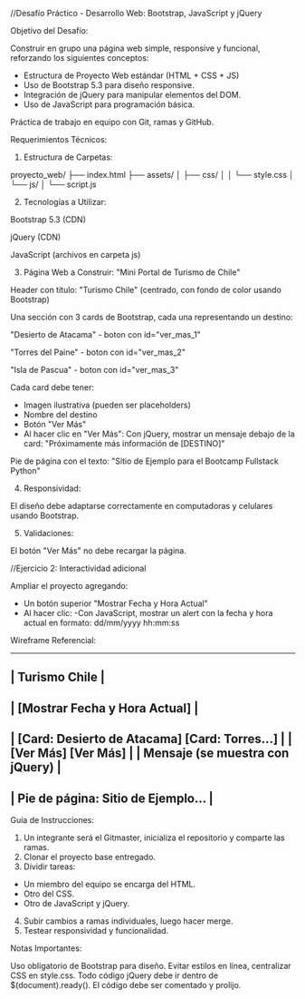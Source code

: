//Desafío Práctico - Desarrollo Web: Bootstrap, JavaScript y jQuery

Objetivo del Desafío:

Construir en grupo una página web simple, responsive y funcional, 
reforzando los siguientes conceptos:
- Estructura de Proyecto Web estándar (HTML + CSS + JS)
- Uso de Bootstrap 5.3 para diseño responsive.
- Integración de jQuery para manipular elementos del DOM.
- Uso de JavaScript para programación básica.

Práctica de trabajo en equipo con Git, ramas y GitHub.

Requerimientos Técnicos:

1. Estructura de Carpetas:

proyecto_web/
├── index.html
├── assets/
│   ├── css/
│   │   └── style.css
│   └── js/
│       └── script.js

2. Tecnologías a Utilizar:

Bootstrap 5.3 (CDN)

jQuery (CDN)

JavaScript (archivos en carpeta js)

3. Página Web a Construir: "Mini Portal de Turismo de Chile"

Header con título: "Turismo Chile" (centrado, con fondo de color usando Bootstrap)

Una sección con 3 cards de Bootstrap, cada una representando un destino:

"Desierto de Atacama" - boton con id="ver_mas_1"

"Torres del Paine" - boton con id="ver_mas_2"

"Isla de Pascua" - boton con id="ver_mas_3"

Cada card debe tener:

- Imagen ilustrativa (pueden ser placeholders)
- Nombre del destino
- Botón "Ver Más"
- Al hacer clic en "Ver Más":
  Con jQuery, mostrar un mensaje debajo de la card: 
  "Próximamente más información de [DESTINO]"

Pie de página con el texto: "Sitio de Ejemplo para el Bootcamp Fullstack Python"

4. Responsividad:

El diseño debe adaptarse correctamente en computadoras y celulares usando Bootstrap.

5. Validaciones:

El botón "Ver Más" no debe recargar la página.




//Ejercicio 2: Interactividad adicional

Ampliar el proyecto agregando:
- Un botón superior "Mostrar Fecha y Hora Actual"
- Al hacer clic:
  -Con JavaScript, mostrar un alert 
   con la fecha y hora actual en formato: dd/mm/yyyy hh:mm:ss

Wireframe Referencial:

 -----------------------------------------------------
|                  Turismo Chile                     |
 -----------------------------------------------------
| [Mostrar Fecha y Hora Actual]                      |
 -----------------------------------------------------
| [Card: Desierto de Atacama]  [Card: Torres...]     |
| [Ver Más]                     [Ver Más]            |
| Mensaje (se muestra con jQuery)                    |
 -----------------------------------------------------
| Pie de página: Sitio de Ejemplo...                 |
 -----------------------------------------------------

Guía de Instrucciones:

1. Un integrante será el Gitmaster, inicializa el repositorio y comparte las ramas.
2. Clonar el proyecto base entregado.
3. Dividir tareas:
- Un miembro del equipo se encarga del HTML.
- Otro del CSS.
- Otro de JavaScript y jQuery.
4. Subir cambios a ramas individuales, luego hacer merge.
5. Testear responsividad y funcionalidad.

Notas Importantes:

Uso obligatorio de Bootstrap para diseño.
Evitar estilos en línea, centralizar CSS en style.css.
Todo código jQuery debe ir dentro de $(document).ready().
El código debe ser comentado y prolijo.
